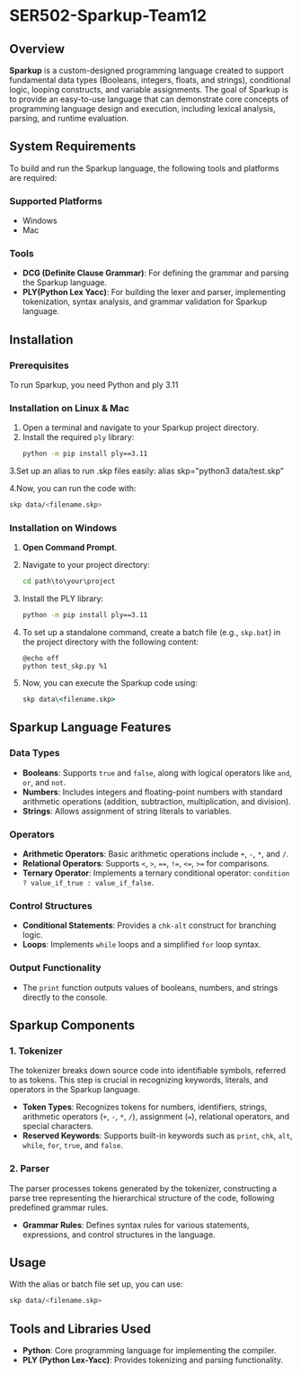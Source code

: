 
# SER502-Sparkup-Team12

## Overview
**Sparkup** is a custom-designed programming language created to support fundamental data types (Booleans, integers, floats, and strings), conditional logic, looping constructs, and variable assignments. The goal of Sparkup is to provide an easy-to-use language that can demonstrate core concepts of programming language design and execution, including lexical analysis, parsing, and runtime evaluation.


## System Requirements
To build and run the Sparkup language, the following tools and platforms are required:

### Supported Platforms
- Windows
- Mac

### Tools
- **DCG (Definite Clause Grammar)**: For defining the grammar and parsing the Sparkup language.
- **PLY(Python Lex Yacc)**: For building the lexer and parser, implementing tokenization, syntax analysis, and grammar validation for Sparkup language.

## Installation

### Prerequisites
To run Sparkup, you need Python and ply 3.11

### Installation on Linux & Mac
1. Open a terminal and navigate to your Sparkup project directory.
2. Install the required `ply` library:
   ```bash
   python -m pip install ply==3.11
   
3.Set up an alias to run .skp files easily:
alias skp="python3 data/test.skp"

4.Now, you can run the code with:
```bash
skp data/<filename.skp>
```

### Installation on Windows
1. **Open Command Prompt**.
2. Navigate to your project directory:
   ```cmd
   cd path\to\your\project
   ```
3. Install the PLY library:
   ```cmd
   python -m pip install ply==3.11
   ```
4. To set up a standalone command, create a batch file (e.g., `skp.bat`) in the project directory with the following content:
   ```batch
   @echo off
   python test_skp.py %1
   ```
   
5. Now, you can execute the Sparkup code using:
   ```cmd
   skp data\<filename.skp>
   ```

## Sparkup Language Features

### Data Types
- **Booleans**: Supports `true` and `false`, along with logical operators like `and`, `or`, and `not`.
- **Numbers**: Includes integers and floating-point numbers with standard arithmetic operations (addition, subtraction, multiplication, and division).
- **Strings**: Allows assignment of string literals to variables.

### Operators
- **Arithmetic Operators**: Basic arithmetic operations include `+`, `-`, `*`, and `/`.
- **Relational Operators**: Supports `<`, `>`, `==`, `!=`, `<=`, `>=` for comparisons.
- **Ternary Operator**: Implements a ternary conditional operator: `condition ? value_if_true : value_if_false`.

### Control Structures
- **Conditional Statements**: Provides a `chk-alt` construct for branching logic.
- **Loops**: Implements `while` loops and a simplified `for` loop syntax.

### Output Functionality
- The `print` function outputs values of booleans, numbers, and strings directly to the console.

## Sparkup Components

### 1. Tokenizer
The tokenizer breaks down source code into identifiable symbols, referred to as tokens. This step is crucial in recognizing keywords, literals, and operators in the Sparkup language.

- **Token Types**: Recognizes tokens for numbers, identifiers, strings, arithmetic operators (`+`, `-`, `*`, `/`), assignment (`=`), relational operators, and special characters.
- **Reserved Keywords**: Supports built-in keywords such as `print`, `chk`, `alt`, `while`, `for`, `true`, and `false`.

### 2. Parser
The parser processes tokens generated by the tokenizer, constructing a parse tree representing the hierarchical structure of the code, following predefined grammar rules.

- **Grammar Rules**: Defines syntax rules for various statements, expressions, and control structures in the language.

## Usage

With the alias or batch file set up, you can use:
```bash
skp data/<filename.skp>
```

## Tools and Libraries Used
- **Python**: Core programming language for implementing the compiler.
- **PLY (Python Lex-Yacc)**: Provides tokenizing and parsing functionality.
